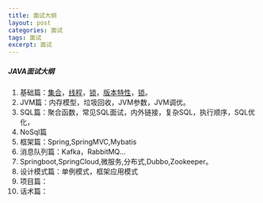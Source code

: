 ```yaml
---
title: 面试大纲
layout: post
categories: 面试
tags: 面试
excerpt: 面试
---
```

##### JAVA面试大纲  
1. 基础篇：[集合](https://edgorange.github.io/2021/01/04/article-面试集合篇)，[线程](https://edgorange.github.io/2021/01/05/article-面试线程篇)，[锁](https://edgorange.github.io/2021/01/06/article-面试锁篇)，[版本特性](https://edgorange.github.io/2021/01/05/article-面试线程篇)，[锁](https://edgorange.github.io/2021/01/06/article-面试JDK版本特性篇)。   
2. JVM篇：内存模型，垃圾回收，JVM参数，JVM调优。
3. SQL篇：聚合函数，常见SQL面试，内外链接，复杂SQL，执行顺序，SQL优化，
4. NoSql篇
5. 框架篇：Spring,SpringMVC,Mybatis
6. 消息队列篇：Kafka，RabbitMQ...
7. Springboot,SpringCloud,微服务,分布式,Dubbo,Zookeeper。
8. 设计模式篇：单例模式，框架应用模式
8. 项目篇：
9. 话术篇：



   

